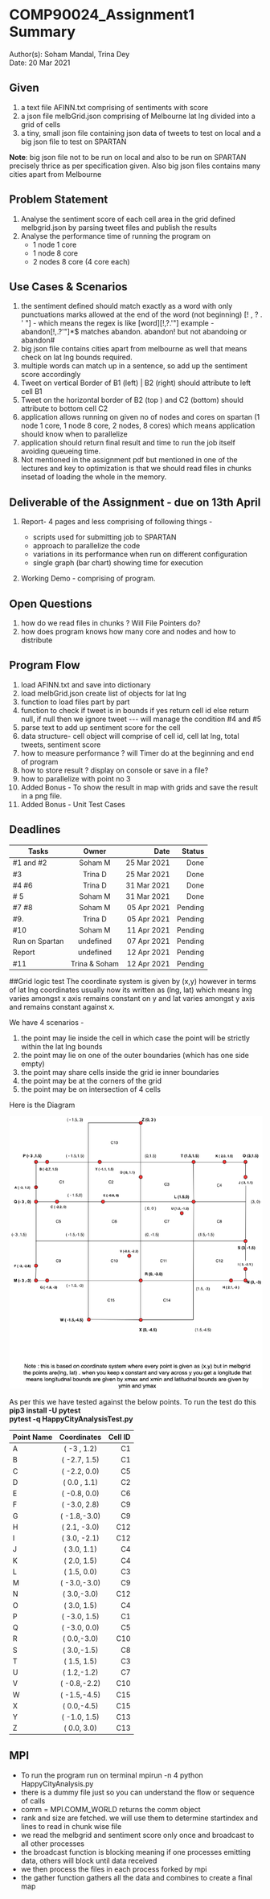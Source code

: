 # COMP90024_Assignment1 Summary
Author(s): Soham Mandal, Trina Dey  
Date: 20 Mar 2021


## Given
1. a text file AFINN.txt comprising of sentiments with score  
2. a json file melbGrid.json comprising of Melbourne lat lng divided into a grid of cells  
3. a tiny, small json file containing json data of tweets to test on local and a big json file to test on SPARTAN  

**Note**: big json file not to be run on local and also to be run on SPARTAN precisely thrice as per specification given. Also big json files contains many cities apart from Melbourne 

## Problem Statement  
1. Analyse the sentiment score of each cell area in the grid defined melbgrid.json by parsing tweet files and publish the results  
2. Analyse the performance time of running the program on  
    - 1 node 1 core
	- 1 node 8 core
	- 2 nodes 8 core (4 core each)

## Use Cases & Scenarios 
1. the sentiment defined should match exactly as a word with only punctuations marks allowed at the end of the word (not beginning) [! , ? . ' "] - which means the regex is like [word][!,?.'"] example - abandon[!,.?'"]*$ matches abandon. abandon! but not abandoing or abandon#
2. big json file contains cities apart from melbourne as well that means check on lat lng bounds required.
3. multiple words can match up in a sentence, so add up the sentiment score accordingly
4. Tweet on  vertical Border of B1 (left) | B2 (right) should attribute to left cell B1
5. Tweet on the horizontal border of B2 (top ) and C2 (bottom) should attribute to bottom cell C2
6. application allows running on given no of nodes and cores on spartan (1 node 1 core, 1 node 8 core, 2 nodes, 8 cores) which means application should know when to parallelize
7. application should return final result and time to run the job itself avoiding queueing time.
8. Not mentioned in the assignment pdf but mentioned in one of the lectures and key to optimization is that we should read files in chunks insetad of loading the whole in the memory.

## Deliverable of the Assignment - due on 13th April
1. Report- 4 pages and less comprising of following things -
    - scripts used for submitting job to SPARTAN
	- approach to parallelize the code
	- variations in its performance when run on different configuration
	- single graph (bar chart) showing time for execution  
	
2. Working Demo - comprising of program. 


## Open Questions
1. how do we read files in chunks ? Will File Pointers do?
2. how does program knows how many core and nodes and how to distribute

## Program Flow
1. load AFINN.txt and save into dictionary 
2. load melbGrid.json create list of objects for lat lng
3. function to load files part by part 
4. function to check if tweet is in bounds if yes return cell id else return null, if null then we ignore tweet --- will manage the condition #4 and #5
5. parse text to add up sentiment score for the cell 
6. data structure- cell object will comprise of cell id, cell lat lng, total tweets, sentiment score
7. how to measure performance ? will Timer do at the beginning and end of program
8. how to store result ? display on console or save in a file?
9. how to parallelize with point no 3
10. Added Bonus - To show the result in map with grids and save the result in a png file.
11. Added Bonus - Unit Test Cases 


## Deadlines
| Tasks          | Owner         | Date        | Status	|
| -------------- |:-------------:| -----------:|-------:|
| #1 and #2      | Soham M       | 25 Mar 2021 |Done	|
| #3             | Trina D       | 25 Mar 2021 |Done	|
| #4 	#6       | Trina D       | 31 Mar 2021 |Done	|
| # 5		 | Soham M       | 31 Mar 2021 |Done	|
| #7 #8          | Soham M       | 05 Apr 2021 |Pending	|
| #9.            | Trina D       | 05 Apr 2021 |Pending	|
| #10            | Soham M       | 11 Apr 2021 |Pending	|
| Run on Spartan | undefined     | 07 Apr 2021 |Pending	|
| Report         | undefined     | 12 Apr 2021 |Pending	|
| #11            | Trina & Soham | 12 Apr 2021 |Pending	|

##Grid logic test
The coordinate system is given by (x,y) however in terms of lat lng coordinates usually now its written as (lng, lat)
which means lng varies amongst x axis remains constant on y and lat varies amongst y axis and remains constant against x.

We have 4 scenarios - 
1. the  point may lie inside the cell in which case the point will be strictly within the lat lng bounds
2. the point may lie on one of the outer boundaries (which has one side empty)
3. the point may share cells inside the grid ie inner boundaries
4. the point may be at the corners of the grid
5. the point may be on intersection of 4 cells

Here is the Diagram

![diagram](grid_img_test.png)


As per this we have tested against the below points. To run the test do this   
**pip3 install -U pytest**   
**pytest -q HappyCityAnalysisTest.py**  


 
| Point Name    | Coordinates    |   Cell ID |
| ------------- |:--------------:| ---------:|
|   A           | ( -3 , 1.2)    |   C1      |
|   B           | ( -2.7, 1.5)   |   C1      |
|   C           | ( -2.2, 0.0)   |   C5      |
|   D           | ( 0.0 , 1.1)   |   C2      |
|   E           | ( -0.8, 0.0)   |   C6      |
|   F           | ( -3.0, 2.8)   |   C9      |
|   G           | ( -1.8,-3.0)   |   C9      |
|   H           | ( 2.1, -3.0)   |   C12     |
|   I           | ( 3.0, -2.1)   |   C12     |
|   J           | (  3.0, 1.1)   |   C4      |
|   K           | (  2.0, 1.5)   |   C4      |
|   L           | (  1.5, 0.0)   |   C3      |
|   M           | ( -3.0,-3.0)   |   C9      |
|   N           | (  3.0,-3.0)   |   C12     |
|   O           | (  3.0, 1.5)   |   C4      |
|   P           | ( -3.0, 1.5)   |   C1      |
|   Q           | ( -3.0, 0.0)   |   C5      |
|   R           | (  0.0,-3.0)   |   C10     |
|   S           | (  3.0,-1.5)   |   C8      |
|   T           | (  1.5, 1.5)   |   C3      |
|   U           | (  1.2,-1.2)   |   C7      |
|   V           | ( -0.8,-2.2)   |   C10     |
|   W           | ( -1.5,-4.5)   |   C15     |
|   X           | (  0.0,-4.5)   |   C15     |
|   Y           | ( -1.0, 1.5)   |   C13     |
|   Z           |  ( 0.0, 3.0)   |   C13     |


## MPI 

- To run the program run on terminal mpirun -n 4 python HappyCityAnalysis.py   
- there is a dummy file just so you can understand the flow or sequence of calls  
- comm = MPI.COMM_WORLD returns the comm object  
- rank and size are fetched. we will use them to determine startindex and lines to read in chunk wise file  
- we read the melbgrid and sentiment score only once and broadcast to all other processes  
- the broadcast function is blocking meaning if one processes emitting data, others will block until data received  
- we then process the files in each process forked by mpi  
- the gather function gathers all the data and combines to create a final map

